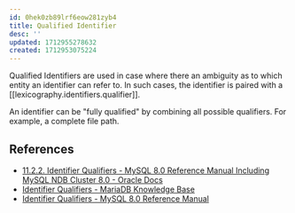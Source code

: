 ```yaml
---
id: 0hek0zb89lrf6eow281zyb4
title: Qualified Identifier
desc: ''
updated: 1712955278632
created: 1712953075224
---
```


Qualified Identifiers are used in case where there an ambiguity as to which entity an identifier can refer to. In such cases, the identifier is paired with a [[lexicography.identifiers.qualifier]].

An identifier can be "fully qualified" by combining all possible qualifiers. For example, a complete file path. 

## References

- [11.2.2. Identifier Qualifiers - MySQL 8.0 Reference Manual Including MySQL NDB Cluster 8.0 - Oracle Docs](https://docs.oracle.com/cd/E17952_01/mysql-8.0-en/identifier-qualifiers.html)
- [Identifier Qualifiers - MariaDB Knowledge Base](https://mariadb.com/kb/en/identifier-qualifiers/)
- [Identifier Qualifiers - MySQL 8.0 Reference Manual](https://dev.mysql.com/doc/refman/8.0/en/identifier-qualifiers.html)